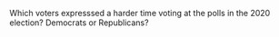 Which voters expresssed a harder time voting at the polls in the 2020 election? Democrats or Republicans?
